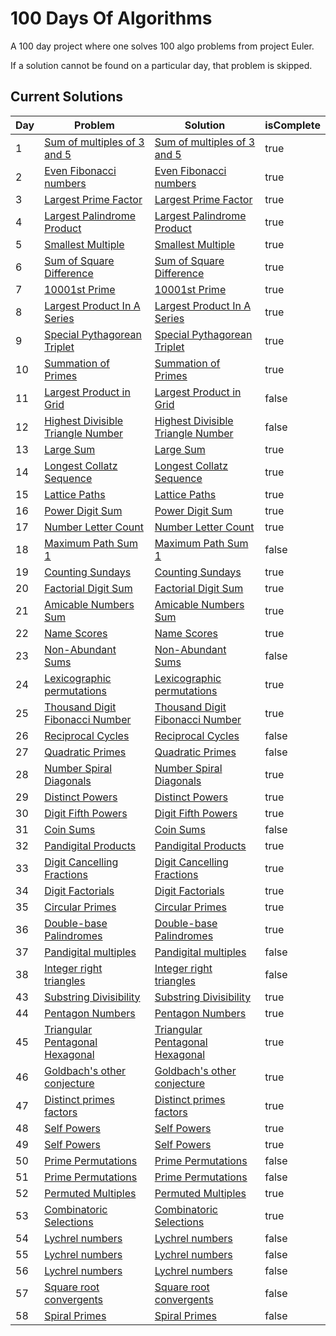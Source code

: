 # 100 Days Of Algorithms

A 100 day project where one solves 100 algo problems from project Euler.

If a solution cannot be found on a particular day, that problem is skipped.

## Current Solutions

| Day | Problem                                                                  | Solution                                                                   | isComplete |
| --- | ------------------------------------------------------------------------ | -------------------------------------------------------------------------- | ---------- |
| 1   | [Sum of multiples of 3 and 5](https://projecteuler.net/problem=1)        | [Sum of multiples of 3 and 5](/multiples_of_3_and_5.py)                    | true       |
| 2   | [Even Fibonacci numbers](https://projecteuler.net/problem=2)             | [Even Fibonacci numbers](/even_fibonacci_numbers.py)                       | true       |
| 3   | [Largest Prime Factor](https://projecteuler.net/problem=3)               | [Largest Prime Factor](/largest_prime_factor.py)                           | true       |
| 4   | [Largest Palindrome Product](https://projecteuler.net/problem=4)         | [Largest Palindrome Product](/largest_palindrome_product.py)               | true       |
| 5   | [Smallest Multiple](https://projecteuler.net/problem=5)                  | [Smallest Multiple](/smallest_multiple.py)                                 | true       |
| 6   | [Sum of Square Difference](https://projecteuler.net/problem=6)           | [Sum of Square Difference](/sum_square_difference.py)                      | true       |
| 7   | [10001st Prime](https://projecteuler.net/problem=7)                      | [10001st Prime](/10001st.py)                                               | true       |
| 8   | [Largest Product In A Series](https://projecteuler.net/problem=8)        | [Largest Product In A Series](largest_product_in_series)                   | true       |
| 9   | [Special Pythagorean Triplet](https://projecteuler.net/problem=9)        | [Special Pythagorean Triplet](/special_pythagorean_triplet.py)             | true       |
| 10  | [Summation of Primes](https://projecteuler.net/problem=10)               | [Summation of Primes](/summation_of_primes.py)                             | true       |
| 11  | [Largest Product in Grid](https://projecteuler.net/problem=11)           | [Largest Product in Grid](/largest_product_in_grid.py)                     | false      |
| 12  | [Highest Divisible Triangle Number](https://projecteuler.net/problem=12) | [Highest Divisible Triangle Number](/highest_divisible_triangle_number.py) | false      |
| 13  | [Large Sum](https://projecteuler.net/problem=13)                         | [Large Sum](/large_sum.py)                                                 | true       |
| 14  | [Longest Collatz Sequence](https://projecteuler.net/problem=14)          | [Longest Collatz Sequence](/longest_collatz_sequence.py)                   | true       |
| 15  | [Lattice Paths](https://projecteuler.net/problem=15)                     | [Lattice Paths](/lattice_paths.py)                                         | true       |
| 16  | [Power Digit Sum](https://projecteuler.net/problem=16)                   | [Power Digit Sum](/power_digit_sum.py)                                     | true       |
| 17  | [Number Letter Count](https://projecteuler.net/problem=17)               | [Number Letter Count](/number_letter_count.py)                             | true       |
| 18  | [Maximum Path Sum 1](https://projecteuler.net/problem=18)                | [Maximum Path Sum 1](/maximum_path_sum_1.py)                               | false      |
| 19  | [Counting Sundays](https://projecteuler.net/problem=19)                  | [Counting Sundays](/counting_sundays.py)                                   | true       |
| 20  | [Factorial Digit Sum](https://projecteuler.net/problem=20)               | [Factorial Digit Sum](/factorial_digit_sum.py)                             | true       |
| 21  | [Amicable Numbers Sum](https://projecteuler.net/problem=21)              | [Amicable Numbers Sum](/amicable_numbers_sum.py)                           | true       |
| 22  | [Name Scores](https://projecteuler.net/problem=22)                       | [Name Scores](/names_scores.py)                                            | true       |
| 23  | [Non-Abundant Sums](https://projecteuler.net/problem=23)                 | [Non-Abundant Sums](/non_abundant_sums.py)                                 | false      |
| 24  | [Lexicographic permutations](https://projecteuler.net/problem=24)        | [Lexicographic permutations](/lexicographic_permutations.py)               | true       |
| 25  | [Thousand Digit Fibonacci Number](https://projecteuler.net/problem=25)   | [Thousand Digit Fibonacci Number](/thousand_digit_fibonacci_number.py)     | true       |
| 26  | [Reciprocal Cycles](https://projecteuler.net/problem=26)                 | [Reciprocal Cycles](/reciprocal_cycles.py)                                 | false      |
| 27  | [Quadratic Primes](https://projecteuler.net/problem=27)                  | [Quadratic Primes](/quadratic_primes.py)                                   | false      |
| 28  | [Number Spiral Diagonals](https://projecteuler.net/problem=28)           | [Number Spiral Diagonals](/number_spiral_diagonals.py)                     | true       |
| 29  | [Distinct Powers](https://projecteuler.net/problem=29)                   | [Distinct Powers](/distinct_powers.py)                                     | true       |
| 30  | [Digit Fifth Powers](https://projecteuler.net/problem=30)                | [Digit Fifth Powers](/digit_fifth_powers.py)                               | true       |
| 31  | [Coin Sums](https://projecteuler.net/problem=31)                         | [Coin Sums](/digit_fifth_powers.py)                                        | false      |
| 32  | [Pandigital Products](https://projecteuler.net/problem=32)               | [Pandigital Products](/pandigital_products.py)                             | true       |
| 33  | [Digit Cancelling Fractions](https://projecteuler.net/problem=33)        | [Digit Cancelling Fractions](/digit_cancelling_fractions.py)               | true       |
| 34  | [Digit Factorials](https://projecteuler.net/problem=34)                  | [Digit Factorials](/digit_factorials.py)                                   | true       |
| 35  | [Circular Primes](https://projecteuler.net/problem=35)                   | [Circular Primes](/circular_primes.py)                                     | true       |
| 36  | [Double-base Palindromes](https://projecteuler.net/problem=36)           | [Double-base Palindromes](/double_base_palindromes.py)                     | true       |
| 37  | [Pandigital multiples](https://projecteuler.net/problem=37)              | [Pandigital multiples](/pandigital_multiples.py)                           | false      |
| 38  | [Integer right triangles](https://projecteuler.net/problem=38)           | [Integer right triangles](/integer_right_triangles.py)                     | false      |
| 43  | [Substring Divisibility](https://projecteuler.net/problem=43)            | [Substring Divisibility](/substringDivisibility.py)                        | true       |
| 44  | [Pentagon Numbers](https://projecteuler.net/problem=44)                  | [Pentagon Numbers](/pentagonal_numbers.py)                                 | true       |
| 45  | [Triangular Pentagonal Hexagonal](https://projecteuler.net/problem=45)   | [Triangular Pentagonal Hexagonal](/triangular_pentagonal_hexagonal.py)     | true       |
| 46  | [Goldbach's other conjecture](https://projecteuler.net/problem=46)       | [Goldbach's other conjecture](/goldbach_other_conjecture.py)               | true       |
| 47  | [ Distinct primes factors](https://projecteuler.net/problem=47)          | [ Distinct primes factors](/distinct_primes_factors.py)                    | true       |
| 48  | [Self Powers](https://projecteuler.net/problem=48)                       | [Self Powers](/self_powers.py)                                             | true       |
| 49  | [Self Powers](https://projecteuler.net/problem=49)                       | [Self Powers](/self_powers.py)                                             | true       |
| 50  | [ Prime Permutations](https://projecteuler.net/problem=50)               | [ Prime Permutations](/prime_permutations.py)                              | false      |
| 51  | [ Prime Permutations](https://projecteuler.net/problem=51)               | [ Prime Permutations](/prime_permutations.py)                              | false      |
| 52  | [Permuted Multiples](https://projecteuler.net/problem=52)                | [Permuted Multiples](/permuted_multiples.py)                               | true       |
| 53  | [Combinatoric Selections](https://projecteuler.net/problem=53)           | [Combinatoric Selections](/combinatoric_selections.py)                     | true       |
| 54  | [Lychrel numbers](https://projecteuler.net/problem=54)                   | [Lychrel numbers](/lychrel_numbers.py)                                     | false      |
| 55  | [Lychrel numbers](https://projecteuler.net/problem=55)                   | [Lychrel numbers](/lychrel_numbers.py)                                     | false      |
| 56  | [Lychrel numbers](https://projecteuler.net/problem=56)                   | [Lychrel numbers](/lychrel_numbers.py)                                     | false      |
| 57  | [Square root convergents](https://projecteuler.net/problem=57)           | [Square root convergents](/square_root_convergents.py)                     | false      |
| 58  | [Spiral Primes](https://projecteuler.net/problem=58)                     | [Spiral Primes](/spiral_primes.py)                                         | false      |
